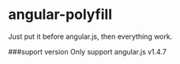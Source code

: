 # angular-polyfill
Just put it before angular.js, then everything work.

###suport version
Only support angular.js v1.4.7
